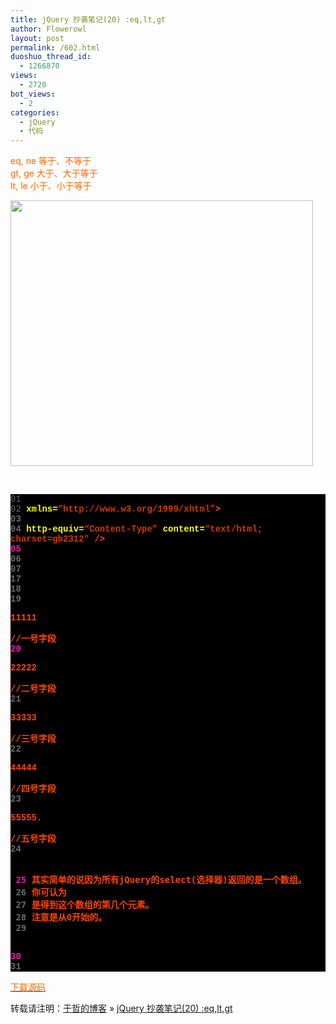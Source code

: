 ```yaml
---
title: jQuery 抄袭笔记(20) :eq,lt,gt
author: Flowerowl
layout: post
permalink: /602.html
duoshuo_thread_id:
  - 1266870
views:
  - 2720
bot_views:
  - 2
categories:
  - jQuery
  - 代码
---
```

  
<span style="color: #ff6600;">eq, ne 等于、不等于</span>  
<span style="color: #ff6600;">gt, ge 大于、大于等于</span>  
<span style="color: #ff6600;">lt, le 小于、小于等于</span>

<img class="aligncenter size-full wp-image-603" title="Lazynight | 夜阑" src="http://lazynight.me/wp-content/uploads/2011/10/20111022150416.jpg" alt="" width="484" height="425" />

&nbsp;

<div class="source" style="font-family: '[object HTMLOptionElement]', Consolas, 'Lucida Console', 'Courier New'; color: #c0c0c0; background-color: #000000;">
  <span style="color: #696969;">01</span> <span style="color: #ffffff;"><!DOCTYPE html PUBLIC &#8220;-//W3C//DTD XHTML 1.0 Transitional//EN&#8221; &#8220;http://www.w3.org/TR/xhtml1/DTD/xhtml1-transitional.dtd&#8221;></span><br /> <span style="color: #696969;">02</span> <span style="color: #ff4400; font-weight: bold;"><html</span> <span style="color: #ffff00;">xmlns=</span><span style="color: #d13800;">&#8220;http://www.w3.org/1999/xhtml&#8221;</span><span style="color: #ff4400; font-weight: bold;">></span><br /> <span style="color: #696969;">03</span> <span style="color: #ff4400; font-weight: bold;"><head></span><br /> <span style="color: #696969;">04</span> <span style="color: #ff4400; font-weight: bold;"><meta</span> <span style="color: #ffff00;">http-equiv=</span><span style="color: #d13800;">&#8220;Content-Type&#8221;</span> <span style="color: #ffff00;">content=</span><span style="color: #d13800;">&#8220;text/html; charset=gb2312&#8243;</span> <span style="color: #ff4400; font-weight: bold;">/></span><br /> <span style="color: #f810b0;">05</span> <span style="color: #ff4400; font-weight: bold;"><title></span>Hello Lazynight!<span style="color: #ff4400; font-weight: bold;"></title></span><br /> <span style="color: #696969;">06</span> <span style="color: #ff4400; font-weight: bold;"><script </span><span style="color: #ffff00;">type=</span><span style="color: #d13800;">&#8220;text/javascript&#8221;</span> <span style="color: #ffff00;">src=</span><span style="color: #d13800;">&#8220;jquery-1.1.3.pack.js&#8221;</span><span style="color: #ff4400; font-weight: bold;">></script></span><br /> <span style="color: #696969;">07</span> <span style="color: #ff4400; font-weight: bold;"><script </span><span style="color: #ffff00;">type=</span><span style="color: #d13800;">&#8220;text/javascript&#8221;</span><span style="color: #ff4400; font-weight: bold;">></span><br /> <span style="color: #696969;">08</span> <span style="color: #c0c0c0;">$</span>(<span style="color: #c0c0c0;">document</span><span style="color: #c0c0c0;">).</span><span style="color: #c0c0c0;">ready</span>(<span style="color: #ff4400; font-weight: bold;">function</span><span style="color: #c0c0c0;">(){</span><br /> <span style="color: #696969;">09</span>     <span style="color: #c0c0c0;">alert</span>(<span style="color: #d13800;">&#8220;eq=&#8221;</span><span style="color: #c0c0c0;">+</span><span style="color: #c0c0c0;">$</span>(<span style="color: #d13800;">&#8220;p&#8221;</span><span style="color: #c0c0c0;">).</span><span style="color: #c0c0c0;">eq</span>(<span style="color: #c0c0c0;">1</span><span style="color: #c0c0c0;">).</span><span style="color: #c0c0c0;">text</span>());<br /> <span style="color: #f810b0;">10</span>     <span style="color: #696969;">//取得第二个P内字段，结果为22222</span><br /> <span style="color: #696969;">11</span>     <span style="color: #c0c0c0;">alert</span>(<span style="color: #d13800;">&#8220;gt=&#8221;</span><span style="color: #c0c0c0;">+</span><span style="color: #c0c0c0;">$</span>(<span style="color: #d13800;">&#8220;p:gt(1)&#8221;</span><span style="color: #c0c0c0;">).</span><span style="color: #c0c0c0;">text</span>());<br /> <span style="color: #696969;">12</span>     <span style="color: #696969;">//将3,4,5号p字段连续输出，结果为333334444455555</span><br /> <span style="color: #696969;">13</span>     <span style="color: #c0c0c0;">alert</span>(<span style="color: #d13800;">&#8220;lt=&#8221;</span><span style="color: #c0c0c0;">+</span><span style="color: #c0c0c0;">$</span>(<span style="color: #d13800;">&#8220;p:lt(2)&#8221;</span><span style="color: #c0c0c0;">).</span><span style="color: #c0c0c0;">text</span>());<br /> <span style="color: #696969;">14</span>     <span style="color: #696969;">//将1,2号字段连续输出，结果为1111122222</span><br /> <span style="color: #f810b0;">15</span> <span style="color: #c0c0c0;">});</span><br /> <span style="color: #696969;">16</span> <span style="color: #ff4400; font-weight: bold;"></script></span><br /> <span style="color: #696969;">17</span> <span style="color: #ff4400; font-weight: bold;"></head></span><br /> <span style="color: #696969;">18</span> <span style="color: #ff4400; font-weight: bold;"><body></span><br /> <span style="color: #696969;">19</span> <span style="color: #ff4400; font-weight: bold;"><p></span>11111<span style="color: #ff4400; font-weight: bold;"></p></span>//一号字段<br /> <span style="color: #f810b0;">20</span> <span style="color: #ff4400; font-weight: bold;"><p></span>22222<span style="color: #ff4400; font-weight: bold;"></p></span>//二号字段<br /> <span style="color: #696969;">21</span> <span style="color: #ff4400; font-weight: bold;"><p></span>33333<span style="color: #ff4400; font-weight: bold;"></p></span>//三号字段<br /> <span style="color: #696969;">22</span> <span style="color: #ff4400; font-weight: bold;"><p></span>44444<span style="color: #ff4400; font-weight: bold;"></p></span>//四号字段<br /> <span style="color: #696969;">23</span> <span style="color: #ff4400; font-weight: bold;"><p></span>55555.<span style="color: #ff4400; font-weight: bold;"></p></span>//五号字段<br /> <span style="color: #696969;">24</span> <span style="color: #ff4400; font-weight: bold;"><pre></span><br /> <span style="color: #f810b0;">25</span> 其实简单的说因为所有jQuery的select(选择器)返回的是一个数组。<br /> <span style="color: #696969;">26</span> 你可认为<br /> <span style="color: #696969;">27</span> 是得到这个数组的第几个元素。<br /> <span style="color: #696969;">28</span> 注意是从0开始的。<br /> <span style="color: #696969;">29</span> <span style="color: #ff4400; font-weight: bold;"></pre></span><br /> <span style="color: #f810b0;">30</span> <span style="color: #ff4400; font-weight: bold;"></body></span><br /> <span style="color: #696969;">31</span> <span style="color: #ff4400; font-weight: bold;"></html></span>
</div>

<span style="color: #ff6600;"><a href="http://down.qiannao.com/space/file/flowerowl/-4e0a-4f20-5206-4eab/Lazy20_eq_lt_gt.rar/.page" target="_blank"><span style="color: #ff6600;">下载源码</span></a></span>

转载请注明：[于哲的博客][1] &raquo; [jQuery 抄袭笔记(20) :eq,lt,gt][2]

 [1]: http://lazynight.me
 [2]: http://lazynight.me/602.html